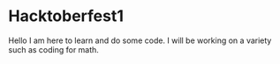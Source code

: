 # Hacktoberfest1
Hello I am here to learn and do some code. I will be working on a variety such as coding for math.
